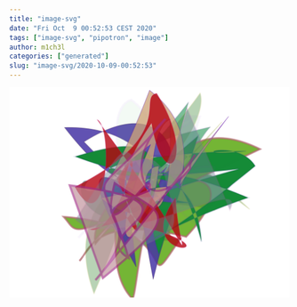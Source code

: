 ```yaml
---
title: "image-svg"
date: "Fri Oct  9 00:52:53 CEST 2020"
tags: ["image-svg", "pipotron", "image"]
author: m1ch3l
categories: ["generated"]
slug: "image-svg/2020-10-09-00:52:53"
---
```


![](image.svg)
